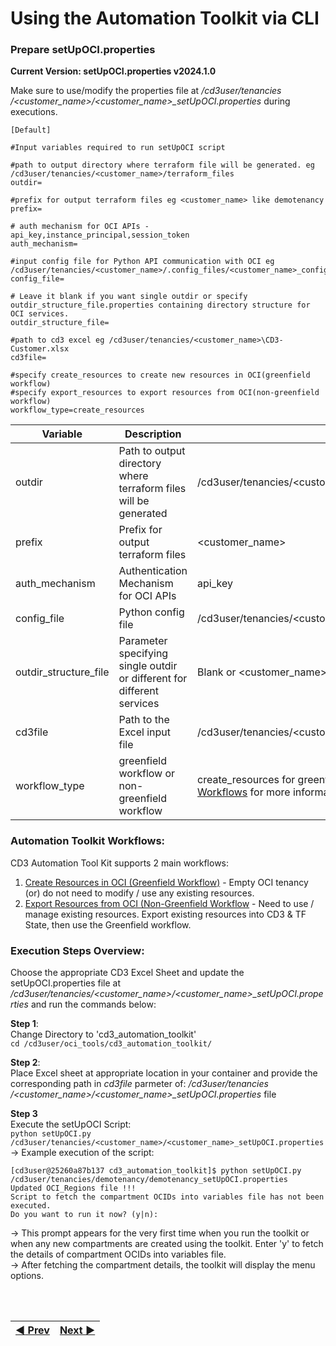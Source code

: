 # Using the Automation Toolkit via CLI

### **Prepare setUpOCI.properties**
**Current Version:  setUpOCI.properties v2024.1.0**

Make sure to use/modify the properties file at _/cd3user/tenancies /<customer\_name>/<customer\_name>\_setUpOCI.properties_ during executions.

```
[Default]

#Input variables required to run setUpOCI script

#path to output directory where terraform file will be generated. eg /cd3user/tenancies/<customer_name>/terraform_files
outdir=

#prefix for output terraform files eg <customer_name> like demotenancy
prefix=

# auth mechanism for OCI APIs - api_key,instance_principal,session_token
auth_mechanism=

#input config file for Python API communication with OCI eg /cd3user/tenancies/<customer_name>/.config_files/<customer_name>_config;
config_file=

# Leave it blank if you want single outdir or specify outdir_structure_file.properties containing directory structure for OCI services.
outdir_structure_file=

#path to cd3 excel eg /cd3user/tenancies/<customer_name>\CD3-Customer.xlsx
cd3file=

#specify create_resources to create new resources in OCI(greenfield workflow)
#specify export_resources to export resources from OCI(non-greenfield workflow)
workflow_type=create_resources
```

| Variable | Description | Example |
|---|---|---|
|outdir|Path to output directory where terraform files will be generated| /cd3user/tenancies/<customer\_name>/terraform\_files|
|prefix|Prefix for output terraform files|\<customer\_name>|
|auth_mechanism|Authentication Mechanism for OCI APIs|api_key|
|config\_file|Python config file|/cd3user/tenancies/<customer\_name>/<customer\_name>_config|
|outdir\_structure\_file |Parameter specifying single outdir or different for different services|Blank or <customer\_name>_outdir_structure_file.properties|
| cd3file |Path to the Excel input file |/cd3user/tenancies/<customer\_name>/testCD3. xlsx |
|workflow\_type |greenfield workflow or non-greenfield workflow| create_resources for greenfield workflow. See <a href = /cd3_automation_toolkit/documentation/user_guide/Workflows.md#automation-toolkit-workflows> Automation Toolkit Workflows</a> for more information|


### **Automation Toolkit Workflows:**
CD3 Automation Tool Kit supports 2 main workflows:
1.	<a href="/cd3_automation_toolkit/documentation/user_guide/GreenField.md">Create Resources in OCI (Greenfield Workflow)</a> - Empty OCI tenancy (or) do not need to modify / use any existing resources.
2.	<a href="/cd3_automation_toolkit/documentation/user_guide/NonGreenField.md">Export Resources from OCI (Non-Greenfield Workflow</a> - Need to use / manage existing resources.  Export existing resources into CD3 & TF State, then use the Greenfield workflow.



### **Execution Steps Overview:**
Choose the appropriate CD3 Excel Sheet and update the setUpOCI.properties file at _/cd3user/tenancies/<customer\_name>/<customer\_name>\_setUpOCI.properties_ and run the commands below:

**Step 1**:
<br>Change Directory to 'cd3_automation_toolkit'
<br>```cd /cd3user/oci_tools/cd3_automation_toolkit/```

**Step 2**:
<br>Place Excel sheet at appropriate location in your container and provide the corresponding path in _cd3file_ parmeter of: _/cd3user/tenancies /<customer\_name>/<customer\_name>\_setUpOCI.properties_ file

**Step 3**
<br>
Execute the setUpOCI Script:                                                                                                                                           <br>```python setUpOCI.py /cd3user/tenancies/<customer_name>/<customer_name>_setUpOCI.properties```
<br> → Example execution of the script:

```
[cd3user@25260a87b137 cd3_automation_toolkit]$ python setUpOCI.py /cd3user/tenancies/demotenancy/demotenancy_setUpOCI.properties
Updated OCI_Regions file !!!
Script to fetch the compartment OCIDs into variables file has not been executed.
Do you want to run it now? (y|n):
```
→ This prompt appears for the very first time when you run the toolkit or when any new compartments are created using the toolkit. Enter 'y' to fetch the details of compartment OCIDs into variables file.
<br>→ After fetching the compartment details, the toolkit will display the menu options.


<br><br>
<div align='center'>

| <a href="/cd3_automation_toolkit/documentation/user_guide/NonGreenField-Jenkins.md">:arrow_backward: Prev</a> | <a href="/cd3_automation_toolkit/documentation/user_guide/GreenField.md">Next :arrow_forward:</a> |
| :---- | -------: |
  
</div>


